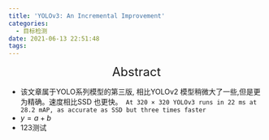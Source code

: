 ```yaml
---
title: 'YOLOv3: An Incremental Improvement'
categories:
  - 目标检测
date: 2021-06-13 22:51:48
tags:
---
```



<div align='center' ><font size='5'>Abstract</font></div>

* 该文章属于YOLO系列模型的第三版, 相比YOLOv2 模型稍微大了一些,但是更为精确。速度相比SSD 也更快。``` At 320 × 320 YOLOv3 runs in 22 ms at 28.2 mAP, as accurate as SSD but three times faster```
* $y=a+b$
* 123测试

